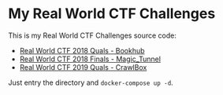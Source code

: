 # My Real World CTF Challenges

This is my Real World CTF Challenges source code:

- [Real World CTF 2018 Quals - Bookhub](2018/bookhub)
- [Real World CTF 2018 Finals - Magic_Tunnel](2018/magic_tunnel)
- [Real World CTF 2019 Quals - CrawlBox](2019/crawlbox)

Just entry the directory and `docker-compose up -d`.
